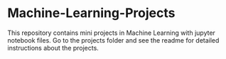 # Machine-Learning-Projects
This repository contains mini projects in Machine Learning with jupyter notebook files. Go to the projects folder and see the readme for detailed instructions about the projects.
